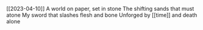 [[2023-04-10]]
A world on paper, set in stone
The shifting sands that must atone
My sword that slashes flesh and bone
Unforged by [[time]] and death alone

